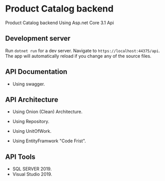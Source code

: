 # Product Catalog backend
Product Catalog backend  Using Asp.net Core 3.1 Api

## Development server

Run `dotnet run` for a dev server. Navigate to `https://localhost:44375/api`. The app will automatically reload if you change any of the source files.

## API Documentation

- Using swagger.

## API Architecture

- Using Onion (Clean) Architecture.
- Using Repository.
- Using UnitOfWork.

- Using EntityFramwork "Code Frist".




## API Tools

- SQL SERVER 2019.
- Visual Studio 2019.



